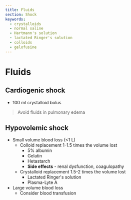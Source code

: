 ```yaml
---
title: Fluids
section: Shock
keywords:
  - crystalloids
  - normal saline
  - Hartmann's solution
  - lactated Ringer's solution
  - colloids
  - gelofusine
---
```


# Fluids

## Cardiogenic shock

- 100 ml crystalloid bolus

> Avoid fluids in pulmonary edema

## Hypovolemic shock

- Small volume blood loss (<1 L)
  - Colloid replacement 1-1.5 times the volume lost
    - 5% albumin
    - Gelatin
    - Hetastarch
    - **Side effects** - renal dysfunction, coagulopathy
  - Crystalloid replacement 1.5-2 times the volume lost
    - Lactated Ringer's solution
    - Plasma-Lyte A
- Large volume blood loss
  - Consider blood transfusion
